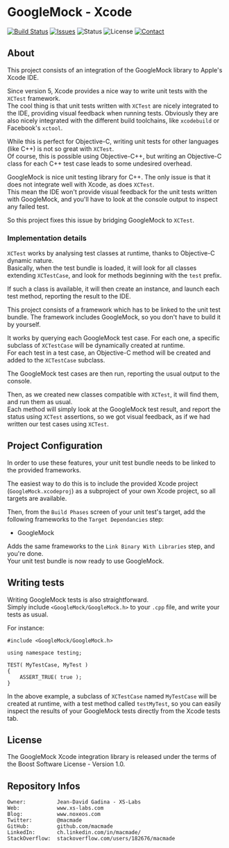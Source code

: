 GoogleMock - Xcode
==================

[![Build Status](https://img.shields.io/travis/macmade/gmock-xcode.svg?branch=master&style=flat)](https://travis-ci.org/macmade/gmock-xcode)
[![Issues](http://img.shields.io/github/issues/macmade/gmock-xcode.svg?style=flat)](https://github.com/macmade/gmock-xcode/issues)
![Status](https://img.shields.io/badge/status-active-brightgreen.svg?style=flat)
![License](https://img.shields.io/badge/license-boost-brightgreen.svg?style=flat)
[![Contact](https://img.shields.io/badge/contact-@macmade-blue.svg?style=flat)](https://twitter.com/macmade)

About
-----

This project consists of an integration of the GoogleMock library to Apple's Xcode IDE.

Since version 5, Xcode provides a nice way to write unit tests with the `XCTest` framework.  
The cool thing is that unit tests written with `XCTest` are nicely integrated to the IDE, providing visual feedback when running tests. Obviously they are also nicely integrated with the different build toolchains, like `xcodebuild` or Facebook's `xctool`.

While this is perfect for Objective-C, writing unit tests for other languages (like C++) is not so great with `XCTest`.  
Of course, this is possible using Objective-C++, but writing an Objective-C class for each C++ test case leads to some undesired overhead.

GoogleMock is nice unit testing library for C++. The only issue is that it does not integrate well with Xcode, as does `XCTest`.  
This mean the IDE won't provide visual feedback for the unit tests written with GoogleMock, and you'll have to look at the console output to inspect any failed test.

So this project fixes this issue by bridging GoogleMock to `XCTest`.

### Implementation details

`XCTest` works by analysing test classes at runtime, thanks to Objective-C dynamic nature.  
Basically, when the test bundle is loaded, it will look for all classes extending `XCTestCase`, and look for methods beginning with the `test` prefix.

If such a class is available, it will then create an instance, and launch each test method, reporting the result to the IDE.

This project consists of a framework which has to be linked to the unit test bundle. The framework includes GoogleMock, so you don't have to build it by yourself.

It works by querying each GoogleMock test case. For each one, a specific subclass of `XCTestCase` will be dynamically created at runtime.  
For each test in a test case, an Objective-C method will be created and added to the `XCTestCase` subclass.

The GoogleMock test cases are then run, reporting the usual output to the console.

Then, as we created new classes compatible with `XCTest`, it will find them, and run them as usual.  
Each method will simply look at the GoogleMock test result, and report the status using `XCTest` assertions, so we got visual feedback, as if we had written our test cases using `XCTest`.


Project Configuration
---------------------

In order to use these features, your unit test bundle needs to be linked to the provided frameworks.

The easiest way to do this is to include the provided Xcode project (`GoogleMock.xcodeproj`) as a subproject of your own Xcode project, so all targets are available.

Then, from the `Build Phases` screen of your unit test's target, add the following frameworks to the `Target Dependancies` step:

 * GoogleMock

Adds the same frameworks to the `Link Binary With Libraries` step, and you're done.  
Your unit test bundle is now ready to use GoogleMock.


Writing tests
-------------

Writing GoogleMock tests is also straightforward.  
Simply include `<GoogleMock/GoogleMock.h>` to your `.cpp` file, and write your tests as usual.

For instance:

    #include <GoogleMock/GoogleMock.h>
    
    using namespace testing;
    
    TEST( MyTestCase, MyTest )
    {
        ASSERT_TRUE( true );
    }

In the above example, a subclass of `XCTestCase` named `MyTestCase` will be created at runtime, with a test method called `testMyTest`, so you can easily inspect the results of your GoogleMock tests directly from the Xcode tests tab.

License
-------

The GoogleMock Xcode integration library is released under the terms of the Boost Software License - Version 1.0.

Repository Infos
----------------

    Owner:			Jean-David Gadina - XS-Labs
    Web:			www.xs-labs.com
    Blog:			www.noxeos.com
    Twitter:		@macmade
    GitHub:			github.com/macmade
    LinkedIn:		ch.linkedin.com/in/macmade/
    StackOverflow:	stackoverflow.com/users/182676/macmade
